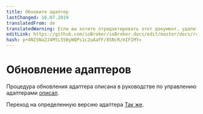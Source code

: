 ```yaml
---
title: Обновите адаптер
lastChanged: 16.07.2019
translatedFrom: de
translatedWarning: Если вы хотите отредактировать этот документ, удалите поле «translationFrom», в противном случае этот документ будет снова автоматически переведен
editLink: https://github.com/ioBroker/ioBroker.docs/edit/master/docs/ru/install/updateadapter.md
hash: p+4NISNaZJ4MtL55ByWQPs1c2uAaFF/8SNcR/mIFIMY=
---
```

# Обновление адаптеров
Процедура обновления адаптера описана в руководстве по управлению адаптерами [описал](../tutorial/adapter.md?upgradeeinesadapters).

Переход на определенную версию адаптера [Так же](../tutorial/adapter.md?downgradeeinesadapters).